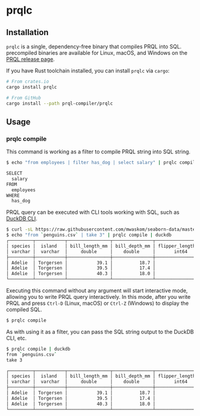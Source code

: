 # prqlc

## Installation

`prqlc` is a single, dependency-free binary that compiles PRQL into SQL.
precompiled binaries are available for Linux, macOS, and Windows on the
[PRQL release page](https://github.com/PRQL/prql/releases).

If you have Rust toolchain installed, you can install `prqlc` via `cargo`:

```sh
# From crates.io
cargo install prqlc
```

```sh
# From GitHub
cargo install --path prql-compiler/prqlc
```

<!-- It can be installed via brew too:

```sh
brew install prql/prql/prql-compiler
``` -->

## Usage

### prqlc compile

This command is working as a filter to compile PRQL string into SQL string.

```sh
$ echo "from employees | filter has_dog | select salary" | prqlc compile

SELECT
  salary
FROM
  employees
WHERE
  has_dog
```

PRQL query can be executed with CLI tools working with SQL, such as
[DuckDB CLI](https://duckdb.org/docs/api/cli.html).

```sh
$ curl -sL https://raw.githubusercontent.com/mwaskom/seaborn-data/master/penguins.csv -o penguins.csv
$ echo "from `penguins.csv` | take 3" | prqlc compile | duckdb
┌─────────┬───────────┬────────────────┬───────────────┬───────────────────┬─────────────┬─────────┐
│ species │  island   │ bill_length_mm │ bill_depth_mm │ flipper_length_mm │ body_mass_g │   sex   │
│ varchar │  varchar  │     double     │    double     │       int64       │    int64    │ varchar │
├─────────┼───────────┼────────────────┼───────────────┼───────────────────┼─────────────┼─────────┤
│ Adelie  │ Torgersen │           39.1 │          18.7 │               181 │        3750 │ MALE    │
│ Adelie  │ Torgersen │           39.5 │          17.4 │               186 │        3800 │ FEMALE  │
│ Adelie  │ Torgersen │           40.3 │          18.0 │               195 │        3250 │ FEMALE  │
└─────────┴───────────┴────────────────┴───────────────┴───────────────────┴─────────────┴─────────┘
```

Executing this command without any argument will start interactive mode,
allowing you to write PRQL query interactively. In this mode, after you write
PRQL and press `Ctrl-D` (Linux, macOS) or `Ctrl-Z` (Windows) to display the
compiled SQL.

```sh
$ prqlc compile
```

As with using it as a filter, you can pass the SQL string output to the DuckDB
CLI, etc.

```sh
$ prqlc compile | duckdb
from `penguins.csv`
take 3

┌─────────┬───────────┬────────────────┬───────────────┬───────────────────┬─────────────┬─────────┐
│ species │  island   │ bill_length_mm │ bill_depth_mm │ flipper_length_mm │ body_mass_g │   sex   │
│ varchar │  varchar  │     double     │    double     │       int64       │    int64    │ varchar │
├─────────┼───────────┼────────────────┼───────────────┼───────────────────┼─────────────┼─────────┤
│ Adelie  │ Torgersen │           39.1 │          18.7 │               181 │        3750 │ MALE    │
│ Adelie  │ Torgersen │           39.5 │          17.4 │               186 │        3800 │ FEMALE  │
│ Adelie  │ Torgersen │           40.3 │          18.0 │               195 │        3250 │ FEMALE  │
└─────────┴───────────┴────────────────┴───────────────┴───────────────────┴─────────────┴─────────┘
```
